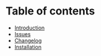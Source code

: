 # Table of contents

* [Introduction](README.md)
* [Issues](issues.md)
* [Changelog](changelog.md)
* [Installation](installation.md)
